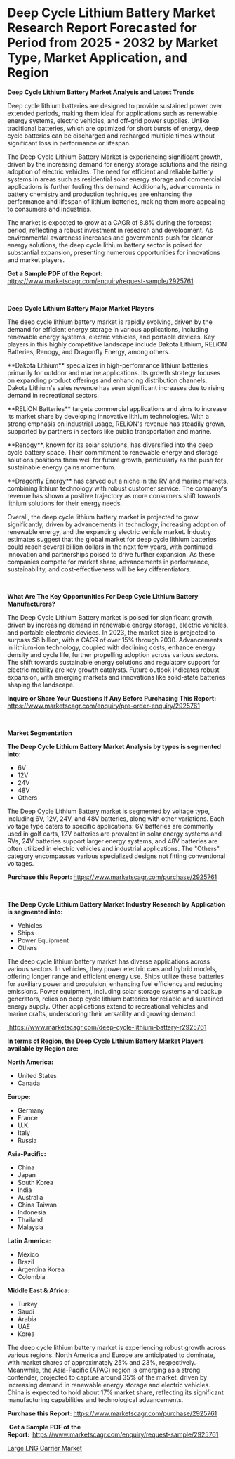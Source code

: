 <p><h1>Deep Cycle Lithium Battery Market Research Report Forecasted for Period from 2025 -  2032 by Market Type, Market Application, and Region</h1></p><p><strong>Deep Cycle Lithium Battery Market Analysis and Latest Trends</strong></p>
<p><p>Deep cycle lithium batteries are designed to provide sustained power over extended periods, making them ideal for applications such as renewable energy systems, electric vehicles, and off-grid power supplies. Unlike traditional batteries, which are optimized for short bursts of energy, deep cycle batteries can be discharged and recharged multiple times without significant loss in performance or lifespan.</p><p>The Deep Cycle Lithium Battery Market is experiencing significant growth, driven by the increasing demand for energy storage solutions and the rising adoption of electric vehicles. The need for efficient and reliable battery systems in areas such as residential solar energy storage and commercial applications is further fueling this demand. Additionally, advancements in battery chemistry and production techniques are enhancing the performance and lifespan of lithium batteries, making them more appealing to consumers and industries.</p><p>The market is expected to grow at a CAGR of 8.8% during the forecast period, reflecting a robust investment in research and development. As environmental awareness increases and governments push for cleaner energy solutions, the deep cycle lithium battery sector is poised for substantial expansion, presenting numerous opportunities for innovations and market players.</p></p>
<p><strong>Get a Sample PDF of the Report:&nbsp;</strong> <a href="https://www.marketscagr.com/enquiry/request-sample/2925761?utm_campaign=2796&utm_medium=2&utm_source=Github&utm_content=ia&utm_term=12032025&utm_id=deep-cycle-lithium-battery">https://www.marketscagr.com/enquiry/request-sample/2925761</a></p>
<p>&nbsp;</p>
<p><strong>Deep Cycle Lithium Battery Major Market Players</strong></p>
<p><p>The deep cycle lithium battery market is rapidly evolving, driven by the demand for efficient energy storage in various applications, including renewable energy systems, electric vehicles, and portable devices. Key players in this highly competitive landscape include Dakota Lithium, RELiON Batteries, Renogy, and Dragonfly Energy, among others.</p><p>**Dakota Lithium** specializes in high-performance lithium batteries primarily for outdoor and marine applications. Its growth strategy focuses on expanding product offerings and enhancing distribution channels. Dakota Lithium's sales revenue has seen significant increases due to rising demand in recreational sectors.</p><p>**RELiON Batteries** targets commercial applications and aims to increase its market share by developing innovative lithium technologies. With a strong emphasis on industrial usage, RELiON's revenue has steadily grown, supported by partners in sectors like public transportation and marine.</p><p>**Renogy**, known for its solar solutions, has diversified into the deep cycle battery space. Their commitment to renewable energy and storage solutions positions them well for future growth, particularly as the push for sustainable energy gains momentum.</p><p>**Dragonfly Energy** has carved out a niche in the RV and marine markets, combining lithium technology with robust customer service. The company's revenue has shown a positive trajectory as more consumers shift towards lithium solutions for their energy needs.</p><p>Overall, the deep cycle lithium battery market is projected to grow significantly, driven by advancements in technology, increasing adoption of renewable energy, and the expanding electric vehicle market. Industry estimates suggest that the global market for deep cycle lithium batteries could reach several billion dollars in the next few years, with continued innovation and partnerships poised to drive further expansion. As these companies compete for market share, advancements in performance, sustainability, and cost-effectiveness will be key differentiators.</p></p>
<p>&nbsp;</p>
<p><strong>What Are The Key Opportunities For Deep Cycle Lithium Battery Manufacturers?</strong></p>
<p><p>The Deep Cycle Lithium Battery market is poised for significant growth, driven by increasing demand in renewable energy storage, electric vehicles, and portable electronic devices. In 2023, the market size is projected to surpass $6 billion, with a CAGR of over 15% through 2030. Advancements in lithium-ion technology, coupled with declining costs, enhance energy density and cycle life, further propelling adoption across various sectors. The shift towards sustainable energy solutions and regulatory support for electric mobility are key growth catalysts. Future outlook indicates robust expansion, with emerging markets and innovations like solid-state batteries shaping the landscape.</p></p>
<p><strong>Inquire or Share Your Questions If Any Before Purchasing This Report:</strong> <a href="https://www.marketscagr.com/enquiry/pre-order-enquiry/2925761?utm_campaign=2796&utm_medium=2&utm_source=Github&utm_content=ia&utm_term=12032025&utm_id=deep-cycle-lithium-battery">https://www.marketscagr.com/enquiry/pre-order-enquiry/2925761</a></p>
<p>&nbsp;</p>
<p><strong>Market Segmentation</strong></p>
<p><strong>The Deep Cycle Lithium Battery Market Analysis by types is segmented into:</strong></p>
<p><ul><li>6V</li><li>12V</li><li>24V</li><li>48V</li><li>Others</li></ul></p>
<p><p>The Deep Cycle Lithium Battery market is segmented by voltage type, including 6V, 12V, 24V, and 48V batteries, along with other variations. Each voltage type caters to specific applications: 6V batteries are commonly used in golf carts, 12V batteries are prevalent in solar energy systems and RVs, 24V batteries support larger energy systems, and 48V batteries are often utilized in electric vehicles and industrial applications. The "Others" category encompasses various specialized designs not fitting conventional voltages.</p></p>
<p><strong>Purchase this Report:&nbsp;</strong><a href="https://www.marketscagr.com/purchase/2925761?utm_campaign=2796&utm_medium=2&utm_source=Github&utm_content=ia&utm_term=12032025&utm_id=deep-cycle-lithium-battery">https://www.marketscagr.com/purchase/2925761</a></p>
<p>&nbsp;</p>
<p><strong>The Deep Cycle Lithium Battery Market Industry Research by Application is segmented into:</strong></p>
<p><ul><li>Vehicles</li><li>Ships</li><li>Power Equipment</li><li>Others</li></ul></p>
<p><p>The deep cycle lithium battery market has diverse applications across various sectors. In vehicles, they power electric cars and hybrid models, offering longer range and efficient energy use. Ships utilize these batteries for auxiliary power and propulsion, enhancing fuel efficiency and reducing emissions. Power equipment, including solar storage systems and backup generators, relies on deep cycle lithium batteries for reliable and sustained energy supply. Other applications extend to recreational vehicles and marine crafts, underscoring their versatility and growing demand.</p></p>
<p><a href="https://www.marketscagr.com/deep-cycle-lithium-battery-r2925761?utm_campaign=2796&utm_medium=2&utm_source=Github&utm_content=ia&utm_term=12032025&utm_id=deep-cycle-lithium-battery">&nbsp;https://www.marketscagr.com/deep-cycle-lithium-battery-r2925761</a></p>
<p><strong>In terms of Region, the Deep Cycle Lithium Battery Market Players available by Region are:</strong></p>
<p>
    <p> <strong> North America: </strong>
        <ul>
            <li>United States</li>
            <li>Canada</li>
        </ul>
        </p> 
    <p> <strong> Europe: </strong>
        <ul>
            <li>Germany</li>
            <li>France</li>
            <li>U.K.</li>
            <li>Italy</li>
            <li>Russia</li>
        </ul>
        </p> 
    <p> <strong> Asia-Pacific: </strong>
        <ul>
            <li>China</li>
            <li>Japan</li>
            <li>South Korea</li>
            <li>India</li>
            <li>Australia</li>
            <li>China Taiwan</li>
            <li>Indonesia</li>
            <li>Thailand</li>
            <li>Malaysia</li>
        </ul>
        </p> 
    <p> <strong> Latin America: </strong>
        <ul>
            <li>Mexico</li>
            <li>Brazil</li>
            <li>Argentina Korea</li>
            <li>Colombia</li>
        </ul>
        </p> 
    <p> <strong> Middle East & Africa: </strong>
        <ul>
            <li>Turkey</li>
            <li>Saudi</li>
            <li>Arabia</li>
            <li>UAE</li>
            <li>Korea</li>
        </ul>
    </p>
    </p>
<p><p>The deep cycle lithium battery market is experiencing robust growth across various regions. North America and Europe are anticipated to dominate, with market shares of approximately 25% and 23%, respectively. Meanwhile, the Asia-Pacific (APAC) region is emerging as a strong contender, projected to capture around 35% of the market, driven by increasing demand in renewable energy storage and electric vehicles. China is expected to hold about 17% market share, reflecting its significant manufacturing capabilities and technological advancements.</p></p>
<p><strong>Purchase this Report: </strong><a href="https://www.marketscagr.com/purchase/2925761?utm_campaign=2796&utm_medium=2&utm_source=Github&utm_content=ia&utm_term=12032025&utm_id=deep-cycle-lithium-battery">https://www.marketscagr.com/purchase/2925761</a></p>
<p>&nbsp;<strong>Get a Sample PDF of the Report:&nbsp;&nbsp;</strong><a href="https://www.marketscagr.com/enquiry/request-sample/2925761?utm_campaign=2796&utm_medium=2&utm_source=Github&utm_content=ia&utm_term=12032025&utm_id=deep-cycle-lithium-battery">https://www.marketscagr.com/enquiry/request-sample/2925761</a></p>
<p><strong></strong></p>
<p><p><a href="https://github.com/raffadongraffadong/Market-Research-Report-List-1/blob/main/large-lng-carrier-market.md?utm_campaign=2796&utm_medium=2&utm_source=Github&utm_content=ia&utm_term=12032025&utm_id=deep-cycle-lithium-battery">Large LNG Carrier Market</a></p></p>